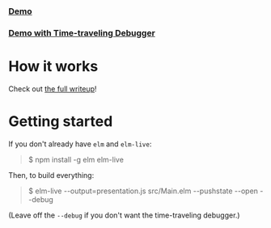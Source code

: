 ### [Demo](https://lucamug.github.io/elm-presentation)
### [Demo with Time-traveling Debugger](https://lucamg.github.io/elm-presentation/index-with-time-traveling.html)

# How it works

Check out [the full writeup](https://medium.com)!

# Getting started

If you don't already have `elm` and `elm-live`:

> $ npm install -g elm elm-live

Then, to build everything:

> $ elm-live --output=presentation.js src/Main.elm --pushstate --open --debug

(Leave off the `--debug` if you don't want the time-traveling debugger.)
